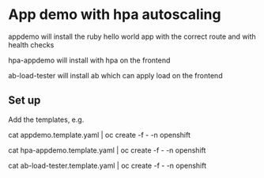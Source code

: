 # App demo with hpa autoscaling 

appdemo will install the ruby hello world app with the correct route and with health checks 

hpa-appdemo will install with hpa on the frontend

ab-load-tester will install ab which can apply load on the frontend

## Set up

Add the templates, e.g. 

cat appdemo.template.yaml         | oc create -f -  -n openshift

cat hpa-appdemo.template.yaml     | oc create -f -  -n openshift

cat ab-load-tester.template.yaml  | oc create -f -  -n openshift

